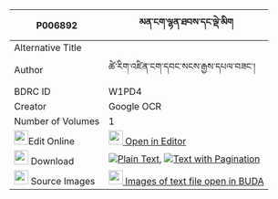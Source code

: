 |P006892|མན་ངག་ལྷན་ཐབས་དང་ལྡེ་མིག 
| --- | --- 
|Alternative Title |
|Author| ཚེ་རིག་འཛིན་ངག་དབང་སངས་རྒྱས་དཔལ་བཟང་།
|BDRC ID | W1PD4
|Creator | Google OCR
|Number of Volumes| 1
|<img width="25" src="https://img.icons8.com/color/25/000000/edit-property.png">Edit Online| [<img width="25" src="https://avatars.githubusercontent.com/u/45091458?s=200&v=4"> Open in Editor](http://editor.openpecha.org/P006892)
|<img width="25" src="https://img.icons8.com/fluent/48/000000/download-2.png"/>  Download | [![](https://img.icons8.com/color/20/000000/txt.png)Plain Text](https://github.com/Openpecha/P006892/releases/download/v1/mengak_lhentab_dang_demik_plain_P006892.zip), [![](https://img.icons8.com/color/20/000000/txt.png)Text with Pagination](https://github.com/Openpecha/P006892/releases/download/v1/mengak_lhentab_dang_demik_pages_P006892.zip)
|<img width="25" src="https://img.icons8.com/plasticine/100/000000/pictures-folder.png"/>  Source Images | [<img width="25" src="https://library.bdrc.io/icons/BUDA-small.svg"> Images of text file open in BUDA](https://library.bdrc.io/show/bdr:W1PD4)